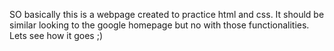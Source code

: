 SO basically this is a webpage created to practice html and css. It should be similar looking to the google homepage but no with those functionalities. Lets see how it goes ;)
